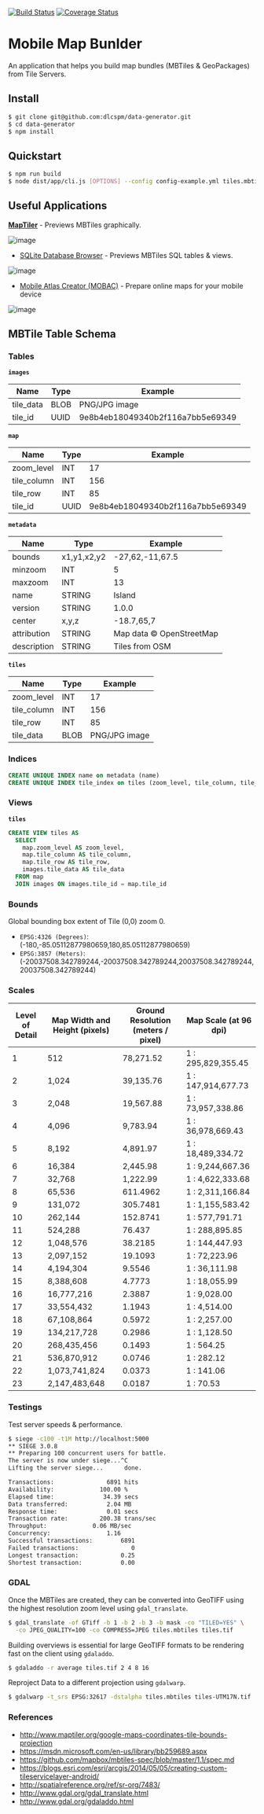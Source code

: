 [![Build Status](https://travis-ci.org/dlcspm/data-generator.svg?branch=master)](https://travis-ci.org/dlcspm/data-generator)
[![Coverage Status](https://coveralls.io/repos/github/dlcspm/data-generator/badge.svg?branch=master)](https://coveralls.io/github/dlcspm/data-generator?branch=master)

# Mobile Map Bunlder

An application that helps you build map bundles (MBTiles & GeoPackages) from Tile Servers.

## Install

```bash
$ git clone git@github.com:dlcspm/data-generator.git
$ cd data-generator
$ npm install
```

## Quickstart

```bash
$ npm run build
$ node dist/app/cli.js [OPTIONS] --config config-example.yml tiles.mbtiles
```

## Useful Applications

**[MapTiler](https://www.maptiler.com)** - Previews MBTiles graphically.

![image](https://cloud.githubusercontent.com/assets/550895/16849152/3a88b8ea-49c7-11e6-91bd-ead7c08569c4.png)

- [SQLite Database Browser](http://sqlitebrowser.org/) - Previews MBTiles SQL tables & views.

![image](https://cloud.githubusercontent.com/assets/550895/16849211/77e61188-49c7-11e6-9a05-e42bc30d2fea.png)

- [Mobile Atlas Creator (MOBAC)](http://mobac.sourceforge.net/) - Prepare online maps for your mobile device

![image](https://cloud.githubusercontent.com/assets/550895/17449077/2204efb2-5b26-11e6-9d8e-dedfa0bbeafa.png)

## MBTile Table Schema

### Tables

**`images`**

| Name      | Type | Example                          |
|-----------|------|----------------------------------|
| tile_data | BLOB | PNG/JPG image                    |
| tile_id   | UUID | 9e8b4eb18049340b2f116a7bb5e69349 |

**`map`**

| Name        | Type  | Example                          |
|-------------|-------|----------------------------------|
| zoom_level  | INT   | 17                               |
| tile_column | INT   | 156                              |
| tile_row    | INT   | 85                               |
| tile_id     | UUID  | 9e8b4eb18049340b2f116a7bb5e69349 |

**`metadata`**

| Name        | Type        | Example                 |
|-------------|-------------|--------------------------|
| bounds      | x1,y1,x2,y2 | -27,62,-11,67.5          |
| minzoom     | INT         | 5                        |
| maxzoom     | INT         | 13                       |
| name        | STRING      | Island                   |
| version     | STRING      | 1.0.0                    |
| center      | x,y,z       | -18.7,65,7               |
| attribution | STRING      | Map data © OpenStreetMap |
| description | STRING      | Tiles from OSM           |

**`tiles`**


| Name        | Type  | Example                          |
|-------------|-------|----------------------------------|
| zoom_level  | INT   | 17                               |
| tile_column | INT   | 156                              |
| tile_row    | INT   | 85                               |
| tile_data   | BLOB  | PNG/JPG image                    |

### Indices

```sql
CREATE UNIQUE INDEX name on metadata (name)
CREATE UNIQUE INDEX tile_index on tiles (zoom_level, tile_column, tile_row)
```

### Views

**`tiles`**

```sql
CREATE VIEW tiles AS
  SELECT
    map.zoom_level AS zoom_level,
    map.tile_column AS tile_column,
    map.tile_row AS tile_row,
    images.tile_data AS tile_data
  FROM map
  JOIN images ON images.tile_id = map.tile_id
```

### Bounds

Global bounding box extent of Tile (0,0) zoom 0.

- `EPSG:4326 (Degrees)`: (-180,-85.05112877980659,180,85.05112877980659)
- `EPSG:3857 (Meters)`: (-20037508.342789244,-20037508.342789244,20037508.342789244,20037508.342789244) 

### Scales

| Level of Detail | Map Width and Height (pixels) | Ground Resolution (meters / pixel) | Map Scale (at 96 dpi) |
|-----------------|-------------------------------|------------------------------------|-----------------------|
| 1  |	512            |	78,271.52 |	1 : 295,829,355.45  |
| 2  |	1,024          |	39,135.76 |	1 : 147,914,677.73  |
| 3  |	2,048          |	19,567.88 |	1 : 73,957,338.86   |
| 4  |	4,096          |	9,783.94  |	1 : 36,978,669.43   |
| 5  |	8,192          |	4,891.97  |	1 : 18,489,334.72   |
| 6  |	16,384         |	2,445.98  |	1 : 9,244,667.36    |
| 7  |	32,768         |	1,222.99  |	1 : 4,622,333.68    |
| 8  |	65,536         |	611.4962  |	1 : 2,311,166.84    |
| 9  |	131,072        |	305.7481  |	1 : 1,155,583.42    |
| 10 |	262,144        |	152.8741  |	1 : 577,791.71      |
| 11 |	524,288        |	76.437    |	1 : 288,895.85      |
| 12 |	1,048,576      |	38.2185   |	1 : 144,447.93      |
| 13 |	2,097,152      |	19.1093   |	1 : 72,223.96       |
| 14 |	4,194,304      |	9.5546    |	1 : 36,111.98       |
| 15 |	8,388,608      |	4.7773    |	1 : 18,055.99       |
| 16 |	16,777,216     |	2.3887    |	1 : 9,028.00        |
| 17 |	33,554,432     |	1.1943    |	1 : 4,514.00        |
| 18 |	67,108,864     |	0.5972    |	1 : 2,257.00        |
| 19 |	134,217,728    |	0.2986    |	1 : 1,128.50        |
| 20 |	268,435,456    |	0.1493    |	1 : 564.25          |
| 21 |	536,870,912    |	0.0746    |	1 : 282.12          |
| 22 |	1,073,741,824  |	0.0373    |	1 : 141.06          |
| 23 |	2,147,483,648  |	0.0187    |	1 : 70.53           |


### Testings

Test server speeds & performance.

```bash
$ siege -c100 -t1M http://localhost:5000
** SIEGE 3.0.8
** Preparing 100 concurrent users for battle.
The server is now under siege...^C
Lifting the server siege...      done.

Transactions:		        6891 hits
Availability:		      100.00 %
Elapsed time:		       34.39 secs
Data transferred:	        2.04 MB
Response time:		        0.01 secs
Transaction rate:	      200.38 trans/sec
Throughput:		        0.06 MB/sec
Concurrency:		        1.16
Successful transactions:        6891
Failed transactions:	           0
Longest transaction:	        0.25
Shortest transaction:	        0.00
```

### GDAL

Once the MBTiles are created, they can be converted into GeoTIFF using the highest
resolution zoom level using `gdal_translate`.

```bash
$ gdal_translate -of GTiff -b 1 -b 2 -b 3 -b mask -co "TILED=YES" \
  -co JPEG_QUALITY=100 -co COMPRESS=JPEG tiles.mbtiles tiles.tif
```

Building overviews is essential for large GeoTIFF formats to be rendering fast on the client using `gdaladdo`.

```bash
$ gdaladdo -r average tiles.tif 2 4 8 16
```

Reproject Data to a different projection using `gdalwarp`.

```bash
$ gdalwarp -t_srs EPSG:32617 -dstalpha tiles.mbtiles tiles-UTM17N.tif
```

### References

- http://www.maptiler.org/google-maps-coordinates-tile-bounds-projection
- https://msdn.microsoft.com/en-us/library/bb259689.aspx
- https://github.com/mapbox/mbtiles-spec/blob/master/1.1/spec.md
- https://blogs.esri.com/esri/arcgis/2014/05/05/creating-custom-tileservicelayer-android/
- http://spatialreference.org/ref/sr-org/7483/
- http://www.gdal.org/gdal_translate.html
- http://www.gdal.org/gdaladdo.html